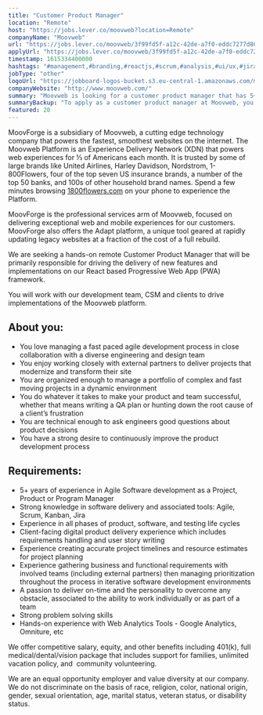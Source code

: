 ```yaml
---
title: "Customer Product Manager"
location: "Remote"
host: "https://jobs.lever.co/moovweb?location=Remote"
companyName: "Moovweb"
url: "https://jobs.lever.co/moovweb/3f99fd5f-a12c-42de-a7f0-eddc7277d805"
applyUrl: "https://jobs.lever.co/moovweb/3f99fd5f-a12c-42de-a7f0-eddc7277d805/apply"
timestamp: 1615334400000
hashtags: "#management,#branding,#reactjs,#scrum,#analysis,#ui/ux,#jira"
jobType: "other"
logoUrl: "https://jobboard-logos-bucket.s3.eu-central-1.amazonaws.com/moovweb"
companyWebsite: "http://www.moovweb.com/"
summary: "Moovweb is looking for a customer product manager that has 5+ years of experience in Agile Software development as a Project, Product or Program Manager."
summaryBackup: "To apply as a customer product manager at Moovweb, you preferably need to have some knowledge of: #management, #branding, #reactjs."
featured: 20
---
```


MoovForge is a subsidiary of Moovweb, a cutting edge technology company that powers the fastest, smoothest websites on the internet. The Moovweb Platform is an Experience Delivery Network (XDN) that powers web experiences for ⅓ of Americans each month. It is trusted by some of large brands like United Airlines, Harley Davidson, Nordstrom, 1-800Flowers, four of the top seven US insurance brands, a number of the top 50 banks, and 100s of other household brand names. Spend a few minutes browsing [1800flowers.com](https://1800flowers.com) on your phone to experience the Platform.

MoovForge is the professional services arm of Moovweb, focused on delivering exceptional web and mobile experiences for our customers. MoovForge also offers the Adapt platform, a unique tool geared at rapidly updating legacy websites at a fraction of the cost of a full rebuild.

We are seeking a hands-on remote Customer Product Manager that will be primarily responsible for driving the delivery of new features and implementations on our React based Progressive Web App (PWA)  framework.

You will work with our development team, CSM and clients to drive implementations of the Moovweb platform. 

## About you:

*   You love managing a fast paced agile development process in close collaboration with a diverse engineering and design team
*   You enjoy working closely with external partners to deliver projects that modernize and transform their site
*   You are organized enough to manage a portfolio of complex and fast moving projects in a dynamic environment
*   You do whatever it takes to make your product and team successful, whether that means writing a QA plan or hunting down the root cause of a client’s frustration
*   You are technical enough to ask engineers good questions about product decisions
*   You have a strong desire to continuously improve the product development process

## Requirements:

*   5+ years of experience in Agile Software development as a Project, Product or Program Manager
*   Strong knowledge in software delivery and associated tools: Agile, Scrum, Kanban, Jira
*   Experience in all phases of product, software, and testing life cycles
*   Client-facing digital product delivery experience which includes requirements handling and user story writing
*   Experience creating accurate project timelines and resource estimates for project planning
*   Experience gathering business and functional requirements with involved teams (including external partners) then managing prioritization throughout the process in iterative software development environments
*   A passion to deliver on-time and the personality to overcome any obstacle, associated to the ability to work individually or as part of a team
*   Strong problem solving skills
*   Hands-on experience with Web Analytics Tools - Google Analytics, Omniture, etc

We offer competitive salary, equity, and other benefits including 401(k), full medical/dental/vision package that includes support for families, unlimited vacation policy, and  community volunteering.

We are an equal opportunity employer and value diversity at our company. We do not discriminate on the basis of race, religion, color, national origin, gender, sexual orientation, age, marital status, veteran status, or disability status.
